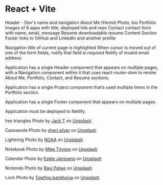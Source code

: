 # React + Vite

Header - Dev's name and navigation 
    About Me (Home)
        Photo, bio
    Portfolio
        images of 6 apps with title, deployed link and repo
    Contact
        contact form with name, email, message
    Resume
        downloadable resume
Content Section
Footer
    links to GitHub and LinkedIn and another profile

Navigation title of current page is highlighted
When cursor is moved out of one of the form fields, notify that field is required
Notify of invalid email address

Application has a single Header component that appears on multiple pages, with a Navigation component within it that uses react-router-dom to render About Me, Portfolio, Contact, and Resume sections.

Application has a single Project component that’s used multiple times in the Portfolio section.

Application has a single Footer component that appears on multiple pages.

Application must be deployed to Netlify.


hex triangles Photo by <a href="https://unsplash.com/@blankest?utm_content=creditCopyText&utm_medium=referral&utm_source=unsplash">Jack T</a> on <a href="https://unsplash.com/photos/a-close-up-of-a-ceiling-with-a-pattern-on-it-6P3AZeUEtfU?utm_content=creditCopyText&utm_medium=referral&utm_source=unsplash">Unsplash</a>

Cassserole Photo by <a href="https://unsplash.com/@sheri_silver?utm_content=creditCopyText&utm_medium=referral&utm_source=unsplash">sheri silver</a> on <a href="https://unsplash.com/photos/white-ceramic-platter-q5C-_coAZR4?utm_content=creditCopyText&utm_medium=referral&utm_source=unsplash">Unsplash</a>
  

Lightning Photo by <a href="https://unsplash.com/@noaa?utm_content=creditCopyText&utm_medium=referral&utm_source=unsplash">NOAA</a> on <a href="https://unsplash.com/photos/lightning-during-nighttime-5YryiYcFvtA?utm_content=creditCopyText&utm_medium=referral&utm_source=unsplash">Unsplash</a>
  
Notebook Photo by <a href="https://unsplash.com/@m15ky?utm_content=creditCopyText&utm_medium=referral&utm_source=unsplash">Mike Tinnion</a> on <a href="https://unsplash.com/photos/black-and-silver-retractable-pen-on-blank-book-3ym6i13Y9LU?utm_content=creditCopyText&utm_medium=referral&utm_source=unsplash">Unsplash</a>

Calendar Photo by <a href="https://unsplash.com/@esteejanssens?utm_content=creditCopyText&utm_medium=referral&utm_source=unsplash">Estée Janssens</a> on <a href="https://unsplash.com/photos/white-ceramic-mug-with-coffee-on-top-of-a-planner-aQfhbxailCs?utm_content=creditCopyText&utm_medium=referral&utm_source=unsplash">Unsplash</a>
  
Nintendo Photo by <a href="https://unsplash.com/@ravipalwe?utm_content=creditCopyText&utm_medium=referral&utm_source=unsplash">Ravi Palwe</a> on <a href="https://unsplash.com/photos/white-and-black-nintendo-game-controller-_JTF0Prc7jc?utm_content=creditCopyText&utm_medium=referral&utm_source=unsplash">Unsplash</a>

Lock Photo by <a href="https://unsplash.com/@towfiqu999999?utm_content=creditCopyText&utm_medium=referral&utm_source=unsplash">Towfiqu barbhuiya</a> on <a href="https://unsplash.com/photos/a-golden-padlock-sitting-on-top-of-a-keyboard-FnA5pAzqhMM?utm_content=creditCopyText&utm_medium=referral&utm_source=unsplash">Unsplash</a>


  
  
